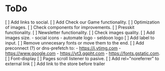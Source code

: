 # ToDo

[ ] Add links to social.
[ ] Add Check our Game functionality.
[ ] Optimization of images.
[ ] Check components for improvements.
[ ] Presskit functionality.
[ ] Newsletter functionality.
[ ] Check images quality.
[ ] Add images size.
    - social icons
    - automate logo
    - seldoon logo
[ ] Add label to input.
[ ] Remove unnecesary fonts or move them to the end.
[ ] Add preconnect (?) or dns-prefetch to:
    - https://i.ytimg.com
    - https://www.google.com
    - https://yt3.ggpht.com
    - https://fonts.gstatic.com.
[ ] Font-display
[ ] Pages scroll listener to pasive.
[ ] Add rel="noreferrer" to external link
[ ] Add link to the store before trailer